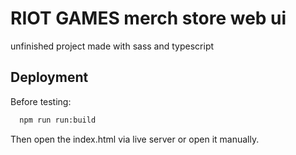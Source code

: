 
# RIOT GAMES merch store web ui

unfinished project made with sass and typescript


## Deployment

Before testing:

```bash
  npm run run:build
```
Then open the index.html via live server or open it manually.
